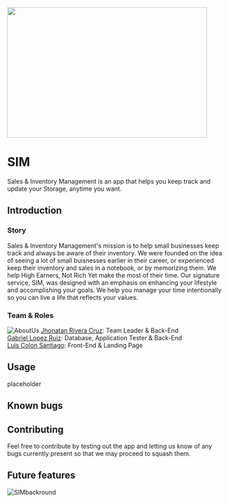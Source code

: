 <img align="center" width="460" height="300" src="https://user-images.githubusercontent.com/84751817/175124888-46b833ae-1188-465d-9af3-d590fdd60069.png">

# SIM

Sales & Inventory Management is an app that helps you keep track and update your Storage, anytime you want.

## Introduction

### Story
Sales & Inventory Management's mission is to help small businesses keep track and always be aware of their inventory. We were founded on the idea of seeing a lot of small buisnesses earlier in their career, or experienced keep their inventory and sales in a notebook, or by memorizing them. We help High Earners, Not Rich Yet make the most of their time. Our signature service, SIM, was designed with an emphasis on enhancing your lifestyle and accomplishing your goals. We help you manage your time intentionally so you can live a life that reflects your values.

### Team & Roles 
![AboutUs](https://user-images.githubusercontent.com/84751817/173695925-e2d8e382-e26c-424f-bb1a-637aecd6e1e7.png)
[Jhonatan Rivera Cruz](https://www.linkedin.com/in/jhonatan-rivera-cruz-242144222/): Team Leader & Back-End <br>
[Gabriel Lopez Ruiz](https://www.linkedin.com/in/gabriel-l%C3%B3pez-ruiz-4312b792/): Database, Application Tester & Back-End <br>
[Luis Colon Santiago](https://www.linkedin.com/in/luis-colon-567356226/): Front-End & Landing Page

## Usage
placeholder

## Known bugs

## Contributing
Feel free to contribute by testing out the app and letting us know of any bugs currently present so that we may proceed to squash them.

## Future features


![SIMbackround](https://user-images.githubusercontent.com/84751817/173695583-cdf51473-564e-45b7-a4f0-683fee6fa41b.png)
